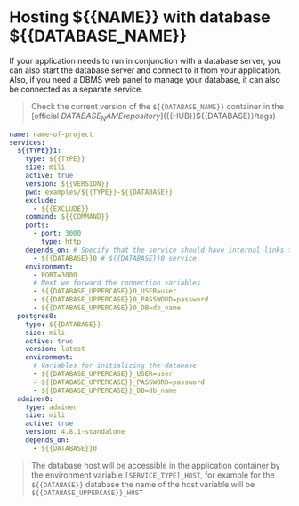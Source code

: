 # Hosting ${{NAME}} with database ${{DATABASE_NAME}}

If your application needs to run in conjunction with a database server, you can also start the database server and connect to it from your application. Also, if you need a DBMS web panel to manage your database, it can also be connected as a separate service.

> Check the current version of the `${{DATABASE_NAME}}` container in the [official ${{DATABASE_NAME}} repository](${{HUB}}${{DATABASE}}/tags)

```yml
name: name-of-project
services:
  ${{TYPE}}1:
    type: ${{TYPE}}
    size: mili
    active: true
    version: ${{VERSION}}
    pwd: examples/${{TYPE}}-${{DATABASE}}
    exclude:
      - ${{EXCLUDE}}
    command: ${{COMMAND}}
    ports:
      - port: 3000
        type: http
    depends_on: # Specify that the service should have internal links to
      - ${{DATABASE}}0 # ${{DATABASE}}0 service
    environment:
      - PORT=3000
      # Next we forward the connection variables
      - ${{DATABASE_UPPERCASE}}0_USER=user
      - ${{DATABASE_UPPERCASE}}0_PASSWORD=password
      - ${{DATABASE_UPPERCASE}}0_DB=db_name
  postgres0:
    type: ${{DATABASE}}
    size: mili
    active: true
    version: latest
    environment:
      # Variables for initializing the database
      - ${{DATABASE_UPPERCASE}}_USER=user
      - ${{DATABASE_UPPERCASE}}_PASSWORD=password
      - ${{DATABASE_UPPERCASE}}_DB=db_name
  adminer0:
    type: adminer
    size: mili
    active: true
    version: 4.8.1-standalone
    depends_on:
      - ${{DATABASE}}0
```

> The database host will be accessible in the application container by the environment variable `[SERVICE_TYPE]_HOST`, for example for the `${{DATABASE}}` database the name of the host variable will be `${{DATABASE_UPPERCASE}}_HOST`
